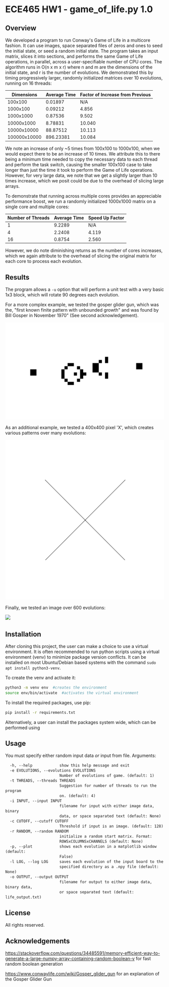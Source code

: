 # ECE465 HW1 - game_of_life.py 1.0


## Overview
We developed a program to run Conway's Game of Life in a multicore fashion. It can use images, space separated files of zeros and ones to seed the initial state, or seed a random initial state. The program takes an input matrix, slices it into sections, and performs the same Game of Life operations, in parallel, across a user-specifiable number of CPU cores. The algorithm runs in O(n x m x r) where n and m are the dimensions of the initial state, and r is the number of evolutions. We demonstrated this by timing progressively larger, randomly initialized matrices over 10 evolutions, running on 16 threads:

| Dimensions   | Average Time | Factor of Increase from Previous |
|--------------|--------------|----------------------------------|
| 100x100      | 0.01897      | N/A                              |
| 1000x100     | 0.09212      | 4.856                            |
| 1000x1000    | 0.87536      | 9.502                            |
| 10000x1000   | 8.78831      | 10.040                           |
| 10000x10000  | 88.87512     | 10.113                           |
| 100000x10000 | 896.23381    | 10.084                           |

We note an increase of only ~5 times from 100x100 to 1000x100, when we would expect there to be an increase of 10 times. We attribute this to there being a minimum time needed to copy the necessary data to each thread and perform the task switch, causing the smaller 100x100 case to take longer than just the time it took to perform the Game of Life operations. However, for very large data, we note that we get a slightly larger than 10 times increase, which we posit could be due to the overhead of slicing large arrays.

To demonstrate that running across multiple cores provides an appreciable performance boost, we run a randomly initialized 1000x1000 matrix on a single core and multiple cores:

| Number of Threads | Average Time | Speed Up Factor |
|-------------------|--------------|-----------------|
| 1                 | 9.2289       | N/A             |
| 4                 | 2.2408       | 4.119           |
| 16                | 0.8754       | 2.560           |

However, we do note diminishing returns as the number of cores increases, which we again attribute to the overhead of slicing the original matrix for each core to process each evolution.

## Results

The program allows a `-u` option that will perform a unit test with a very basic 1x3 block, which will rotate 90 degrees each evolution.

For a more complex example, we tested the gosper glider gun, which was the, "first known finite pattern with unbounded growth" and was found by Bill Gosper in November 1970" (See second acknowledgement).

![](gosper.gif)

As an additional example, we tested a 400x400 pixel 'X', which creates various patterns over many evolutions:

![](x.gif)

Finally, we tested an image over 600 evolutions:

![](professor.gif)

## Installation

After cloning this project, the user can make a choice to use a virtual environment. It is often recommended to run python scripts using a virtual environment (venv) to minimize package version conflicts. It can be installed on most Ubuntu/Debian based systems with the command `sudo apt install python3-venv`.

To create the venv and activate it:

```bash
python3 -m venv env  #creates the environment
source env/bin/activate  #activates the virtual environment
```

To install the required packages, use pip:
```bash
pip install -r requirements.txt
```

Alternatively, a user can install the packages system wide, which can be performed using


## Usage
You must specify either random input data _or_ input from file. Arguments:

```
  -h, --help            show this help message and exit
  -e EVOLUTIONS, --evolutions EVOLUTIONS
                        Number of evolutions of game. (default: 1)
  -t THREADS, --threads THREADS
                        Suggestion for number of threads to run the program
                        on. (default: 4)
  -i INPUT, --input INPUT
                        filename for input with either image data, binary
                        data, or space separated text (default: None)
  -c CUTOFF, --cutoff CUTOFF
                        Threshold if input is an image. (default: 128)
  -r RANDOM, --random RANDOM
                        initialize a random start matrix. Format:
                        ROWSxCOLUMNSxCHANNELS (default: None)
  -p, --plot            shows each evolution in a matplotlib window (default:
                        False)
  -l LOG, --log LOG     saves each evolution of the input board to the
                        specified directory as a .npy file (default: None)
  -o OUTPUT, --output OUTPUT
                        filename for output to either image data, binary data,
                        or space separated text (default: life_output.txt)
```

## License
All rights reserved.

## Acknowledgements
https://stackoverflow.com/questions/34485591/memory-efficient-way-to-generate-a-large-numpy-array-containing-random-boolean-v
for fast random boolean generation

https://www.conwaylife.com/wiki/Gosper_glider_gun for an explanation of the Gosper Glider Gun
